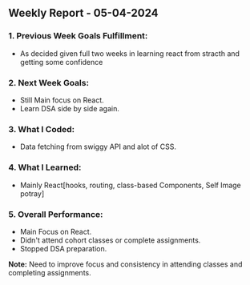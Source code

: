 ## Weekly Report - 05-04-2024

### 1. Previous Week Goals Fulfillment:

- As  decided given full two weeks in learning react from stracth and getting some confidence

### 2. Next Week Goals:

- Still Main focus on React.
- Learn DSA side by side again.

### 3. What I Coded:

- Data fetching from swiggy API and alot of CSS.

### 4. What I Learned:

- Mainly React[hooks, routing, class-based Components, Self Image potray]

### 5. Overall Performance:

- Main Focus on React.
- Didn't attend cohort classes or complete assignments.
- Stopped DSA preparation.



**Note:** Need to improve focus and consistency in attending classes and completing assignments.
